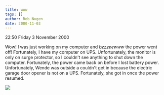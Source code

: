 ```yaml
---
title: wow
tags: []
author: Rob Nugen
date: 2000-11-03
---
```


<p class=date>22:50 Friday 3 November 2000

<p>Wow!  I was just working on my computer and
<em>bzzzeewww</em> the power went off!  Fortunately, I
have my computer on UPS.  Unfortunately, the monitor
is only on surge protector, so I couldn't see anything
to shut down the computer.  Fortunately, the power
came back on before I lost battery power. 
Unfortunately, Wende was outside a couldn't get in
because the electric garage door opener is not on a
UPS.  Fortunately, she got in once the power resumed.

<p><img src="/images/rob/wL-ROB.gif">
